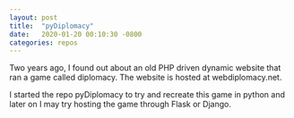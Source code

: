 ```yaml
---
layout: post
title:  "pyDiplomacy"
date:   2020-01-20 00:10:30 -0800
categories: repos
---
```


Two years ago, I found out about an old PHP driven dynamic website that ran
a game called diplomacy. The website is hosted at webdiplomacy.net.

I started the repo pyDiplomacy to try and recreate this game in python and later
on I may try hosting the game through Flask or Django.